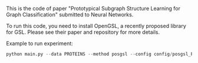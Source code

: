 This is the code of paper "Prototypical Subgraph Structure Learning for Graph Classification" submitted to Neural Networks.



To run this code, you need to install OpenGSL, a recently proposed library for GSL. Please see their paper and repository for more details.



Example to run experiment:

```python
python main.py --data PROTEINS --method posgsl --config config/posgsl_PROTEINS.yaml
```
